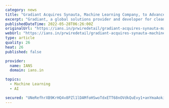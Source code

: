 ```yaml
---
category: news
title: "Gradiant Acquires Synauta, Machine Learning Company, to Advance AI Technology in Water"
excerpt: "Gradiant, a global solutions provider and developer for cleantech water, today announced it has acquired Canadian artificial intelligence (AI) water technology company Synauta, to accelerate the use of digital twin technology in water."
publishedDateTime: 2022-05-28T06:26:00Z
originalUrl: "https://ians.in/prwiredetail/gradiant-acquires-synauta-machine-learning-company-to-advance-ai-technology-in-water/B-79022.html"
webUrl: "https://ians.in/prwiredetail/gradiant-acquires-synauta-machine-learning-company-to-advance-ai-technology-in-water/B-79022.html"
type: article
quality: 26
heat: 26
published: false

provider:
  name: IANS
  domain: ians.in

topics:
  - Machine Learning
  - AI

secured: "UNeRefhrXB9KrHQ4v8PZl1lDAMfoHSwoTdxETT68nOVdkQuEvy1+anYmaAokicDS+bMgv+ezBSqXVpYZGO+Q1jmliMltSBARtMDEamt9HsIOf/fF8oT+uxmNBvuumfXstrslc09vgHjBZuX3WyAwI6VtLOaaRhLeYjX+qqpXcopHx24R+ihfJQwUKm0HJWmpNWFmp6wFHy33ELBSHUHceY7S66YAZTZAU3TUbpyWSsosqoK3/b9uHfulY8vsK+LVyQkBL/xl3YWXx8LsKFIX4JDtLzLzv/Lkx3wjlfSvmwT4lK0+TuTr3g+JWDhOlCOR6K2TbnwxMPJfylHwGpCdoTFCKzCU/ingyPmMg2yJjV4=;4dGLvYQVDzQB25hrO7YGXQ=="
---
```


